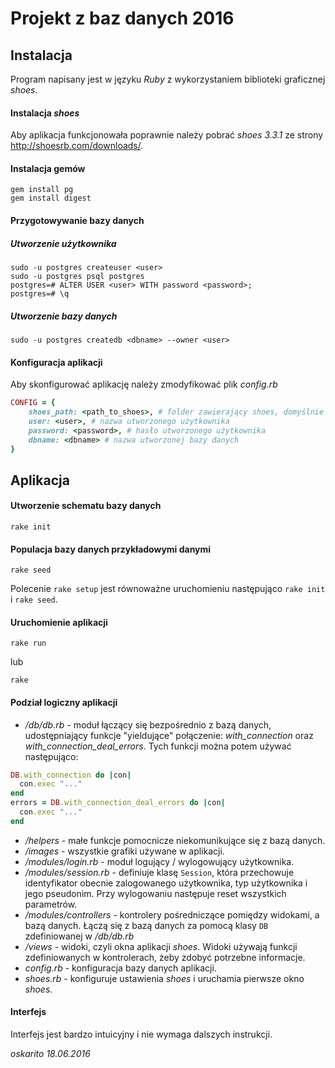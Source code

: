 # Projekt z baz danych 2016
## Instalacja
Program napisany jest w języku *Ruby* z wykorzystaniem biblioteki graficznej *shoes*.
#### Instalacja *shoes*
Aby aplikacja funkcjonowała poprawnie należy pobrać *shoes 3.3.1* ze strony http://shoesrb.com/downloads/.
#### Instalacja gemów
```
gem install pg
gem install digest
```
#### Przygotowywanie bazy danych
##### Utworzenie użytkownika
```
sudo -u postgres createuser <user>
sudo -u postgres psql postgres
postgres=# ALTER USER <user> WITH password <password>;
postgres=# \q
```
##### Utworzenie bazy danych
```
sudo -u postgres createdb <dbname> --owner <user>
```

#### Konfiguracja aplikacji
Aby skonfigurować aplikację należy zmodyfikować plik *config.rb*
```ruby
CONFIG = {
    shoes_path: <path_to_shoes>, # folder zawierający shoes, domyślnie ~/.shoes/walkabout
    user: <user>, # nazwa utworzonego użytkownika
    password: <password>, # hasło utworzonego użytkownika
    dbname: <dbname> # nazwa utworzonej bazy danych
}
``` 
## Aplikacja
#### Utworzenie schematu bazy danych
```
rake init
```
#### Populacja bazy danych przykładowymi danymi
```
rake seed
```
Polecenie ```rake setup``` jest równoważne uruchomieniu następująco ```rake init``` i ```rake seed```.
#### Uruchomienie aplikacji
```
rake run
```
lub
```
rake
```
#### Podział logiczny aplikacji
* */db/db.rb* - moduł łączący się bezpośrednio z bazą danych, udostępniający funkcje "yieldujące" połączenie: *with_connection* oraz  *with_connection_deal_errors*. Tych funkcji można potem używać następująco:
```ruby
DB.with_connection do |con|
  con.exec "..."
end
errors = DB.with_connection_deal_errors do |con|
  con.exec "..."
end
```
* */helpers* - małe funkcje pomocnicze niekomunikujące się z bazą danych.
* */images* - wszystkie grafiki używane w aplikacji.
* */modules/login.rb* - moduł logujący / wylogowujący użytkownika.
* */modules/session.rb* - definiuje klasę ```Session```, która przechowuje identyfikator obecnie zalogowanego użytkownika, typ użytkownika i jego pseudonim. Przy wylogowaniu następuje reset wszystkich parametrów.
* */modules/controllers* - kontrolery pośredniczące pomiędzy widokami, a bazą danych. Łączą się z bazą danych za pomocą klasy ```DB``` zdefiniowanej w */db/db.rb*
* */views* - widoki, czyli okna aplikacji *shoes*. Widoki używają funkcji zdefiniowanych w kontrolerach, żeby zdobyć potrzebne informacje.
* *config.rb* - konfiguracja bazy danych aplikacji.
* *shoes.rb* - konfiguruje ustawienia *shoes* i uruchamia pierwsze okno *shoes*.

#### Interfejs
Interfejs jest bardzo intuicyjny i nie wymaga dalszych instrukcji.

*oskarito*
*18.06.2016*
